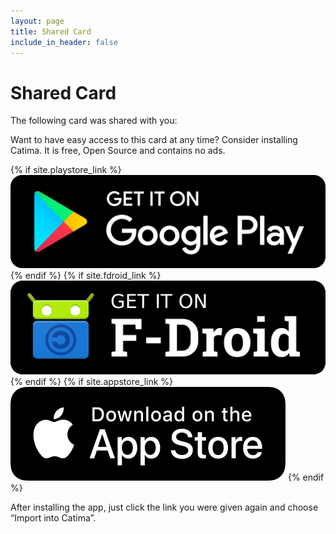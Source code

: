 ```yaml
---
layout: page
title: Shared Card
include_in_header: false
---
```


# Shared Card

The following card was shared with you:

<div id="sharedCardInfo" class="cardStyle" itemscope itemtype="https://schema.org/ProgramMembership">
    <strong id="sharedCardInfoStore" itemprop="hostingOrganization"></strong>
    <p><canvas id="sharedCardInfoBarcode"></canvas></p>
    <div id="sharedCardInfoCardID" itemprop="membershipNumber"></div>
    <div id="sharedCardInfoBalance"></div>
    <div id="sharedCardInfoExpiry"></div>
    <div id="sharedCardInfoNote"></div>
</div>

Want to have easy access to this card at any time? Consider installing Catima. It is free, Open Source and contains no ads.

<div>
    {% if site.playstore_link %}
        <a class="playStoreLink" href="{{site.playstore_link}}"><img class="playStore" src="/assets/playstore.png"></a>
    {% endif %}
    {% if site.fdroid_link %}
        <a class="fdroidLink" href="{{site.fdroid_link}}"><img class="fdroid" src="/assets/fdroid.png"></a>
    {% endif %}
    {% if site.appstore_link %}
        <a class="appStoreLink" href="{{site.appstore_link}}"><img class="appStore" src="/assets/appstore.png"></a>
    {% endif %}
</div>

After installing the app, just click the link you were given again and choose “Import into Catima”.

<script src="/assets/bwip-js-min.js"></script>
<script>

function androidToHex (color) {
  var hex = parseInt(color);
  if (color < 0) { hex = 0xFFFFFFFF + hex + 1; }
  return `#${hex.toString(16).slice(2)}`;
}

function hexToRgb(hex) {
  var result = /^#?([a-f\d]{2})([a-f\d]{2})([a-f\d]{2})$/i.exec(hex);
  return `${parseInt(result[1], 16)}, ${parseInt(result[2], 16)}, ${parseInt(result[3], 16)}`;
}

function getTextColor (backgroundColor) {
  var rgb  = backgroundColor
  var r = rgb.split(",")[0];
  var g = rgb.split(",")[1];
  var b = rgb.split(",")[2];
  // get YIQ ratio
  var yiq = ((r * 299) + (g * 587) + (b * 114)) / 1000;
  // return better contrasting color
  return (yiq >= 128) ? "black" : "white";
}

var setField = function(fieldName, value) {
  document.getElementById(`sharedCardInfo${fieldName}`).innerText = value;
}

var setProperty = function(propertyName, value) {
  document.documentElement.style.setProperty(propertyName, value)
}

if (window.location.hash) {
  var parts = decodeURIComponent(window.location.hash.substring(1)).split("&");

  // Defaults
  var data = {
      "store": null,
      "cardid": null,
      "barcodeid": null,
      "barcodetype": null,
      "balancetype": null,
      "expiry": null,
      "headercolor": null
  };

  parts.forEach(function(part) {
      kv = part.split("=", 2);
      key = kv[0];
      value = decodeURIComponent(kv[1].replace(/\+/g, " "));
      data[key] = value;
  });

  innerHTML = [];
  if (data["store"] != null) {
      setField("Store", data["store"]);
  };
  if (data["barcodetype"] != null) {
      catimaToBwipMap = {
          "AZTEC": "azteccode",
          "CODABAR": "rationalizedCodabar",
          "CODE_39": "code39",
          "CODE_93": "code93",
          "CODE_128": "code128",
          "DATA_MATRIX": "datamatrix",
          "EAN_8": "ean8",
          "EAN_13": "ean13",
          "ITF": "interleaved2of5",
          "MAXICODE": "maxicode",
          "PDF_417": "pdf417",
          "QR_CODE": "qrcode",
          "RSS_14": "databarexpanded",
          "RSS_EXPANDED": "databarexpanded",
          "UPC_A": "upca",
          "UPC_E": "upce"
      }

      try {
          bwipjs.toCanvas(document.getElementById("sharedCardInfoBarcode"), {
              bcid: catimaToBwipMap[data["barcodetype"]],
              text: data["barcodeid"] ?? data["cardid"],
              includetext: false,
              backgroundcolor: "ffffff",
              padding: 2
          });
      } catch (e) {
          // `e` may be a string or Error object
      }
  }

  if (data["cardid"] != null) {
      setField("CardID", data["cardid"]);
  };
  if (data["balance"] != null) {
      setField("Balance", `${data["balance"]} ${data["balancetype"] ?? "points"}`);
  };
  if (data["expiry"] != null) {
      setField("Expiry", new Date(parseInt(data["expiry"])).toLocaleDateString())
  };
  if (data["note"] != null) {
      setField("Note", data["note"]);
  }

  // only run color calculations when values are set
  // otherwise use defaults
  if (data["headercolor"] != null) {
    var accentColor = androidToHex(data["headercolor"]);
    var textColor = getTextColor(hexToRgb(accentColor));
  } else {
    var accentColor = "#235";
    var textColor = "#FFF"
  }

  setProperty("--card-accent-color", accentColor)
  setProperty("--card-text-color", textColor)

}

</script>
